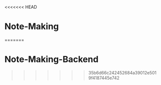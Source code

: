 <<<<<<< HEAD
# Note-Making
=======
# Note-Making-Backend
>>>>>>> 35b6d66c242452684a39012e5019f4187445e742
